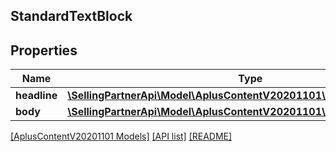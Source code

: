 ## StandardTextBlock

## Properties

Name | Type | Description | Notes
------------ | ------------- | ------------- | -------------
**headline** | [**\SellingPartnerApi\Model\AplusContentV20201101\TextComponent**](TextComponent.md) |  | [optional]
**body** | [**\SellingPartnerApi\Model\AplusContentV20201101\ParagraphComponent**](ParagraphComponent.md) |  | [optional]

[[AplusContentV20201101 Models]](../) [[API list]](../../Api) [[README]](../../../README.md)

